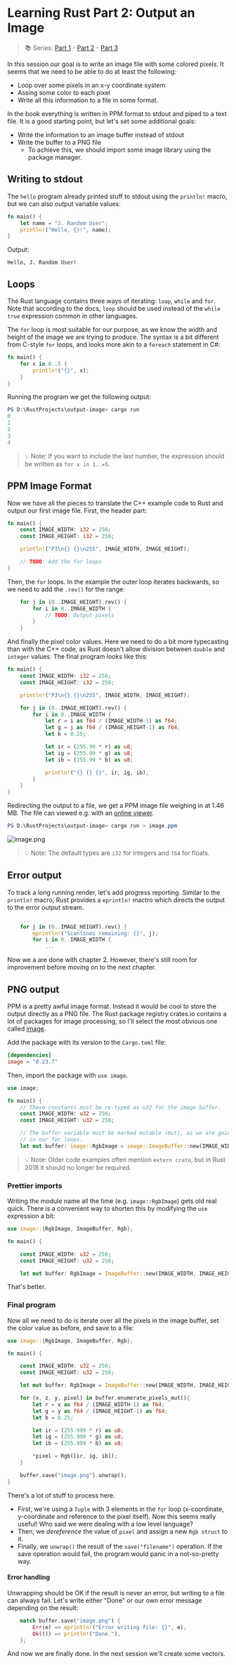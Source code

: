 # Learning Rust Part 2: Output an Image

> 📚 Series: [Part 1](https://github.com/lopossumi/Rust-Hello) - [Part 2](https://github.com/lopossumi/Rust-Output-Image) - [Part 3](https://github.com/lopossumi/Rust-Vectors)

In this session our goal is to write an image file with some colored pixels. It seems that we need to be able to do at least the following:

* Loop over some pixels in an x-y coordinate system
* Assing some color to each pixel
* Write all this information to a file in some format.

In the book everything is written in PPM format to stdout and piped to a text file. It is a good starting point, but let's set some additional goals:

* Write the information to an image buffer instead of stdout
* Write the buffer to a PNG file
    * To achieve this, we should import some image library using the package manager. 


## Writing to stdout

The ```hello``` program already printed stuff to stdout using the ```println!``` macro, but we can also output variable values:
```rust
fn main() {
    let name = "J. Random User";
    println!("Hello, {}!", name);
}
```
Output:

```
Hello, J. Random User!
```

## Loops

The Rust language contains three ways of iterating: ```loop```, ```while``` and ```for```. Note that according to the docs, ```loop``` should be used instead of the ```while true``` expression common in other languages.

The ```for``` loop is most suitable for our purpose, as we know the width and height of the image we are trying to produce. The syntax is a bit different from C-style ```for``` loops, and looks more akin to a ```foreach``` statement in C#:
```rust
fn main() {
    for x in 0..5 {
        println!("{}", x);
    }
}
```

Running the program we get the following output:

```powershell
PS D:\RustProjects\output-image> cargo run
0
1
2
3
4
```

> 💡 Note: If you want to include the last number, the expression should be written as ```for x in 1..=5```.

## PPM Image Format

Now we have all the pieces to translate the C++ example code to Rust and output our first image file. First, the header part:

```rust
fn main() {
    const IMAGE_WIDTH: i32 = 256;
    const IMAGE_HEIGHT: i32 = 256;

    println!("P3\n{} {}\n255", IMAGE_WIDTH, IMAGE_HEIGHT);

    // TODO: Add the for loops
}
```
Then, the ```for``` loops. In the example the outer loop iterates backwards, so we need to add the ```.rev()``` for the range:
```rust
    for j in (0..IMAGE_HEIGHT).rev() {
        for i in 0..IMAGE_WIDTH {
            // TODO: Output pixels
        }
    }
```
And finally the pixel color values. Here we need to do a bit more typecasting than with the C++ code, as Rust doesn't allow division between ```double``` and ```integer``` values. The final program looks like this:
```rust
fn main() {
    const IMAGE_WIDTH: i32 = 256;
    const IMAGE_HEIGHT: i32 = 256;

    println!("P3\n{} {}\n255", IMAGE_WIDTH, IMAGE_HEIGHT);

    for j in (0..IMAGE_HEIGHT).rev() {
        for i in 0..IMAGE_WIDTH {
            let r = i as f64 / (IMAGE_WIDTH-1) as f64;
            let g = j as f64 / (IMAGE_HEIGHT-1) as f64;
            let b = 0.25;

            let ir = (255.99 * r) as u8;
            let ig = (255.99 * g) as u8;
            let ib = (255.99 * b) as u8;

            println!("{} {} {}", ir, ig, ib);
        }
    }
}
```
Redirecting the output to a file, we get a PPM image file weighing in at 1.46 MB. The file can viewed e.g. with an [online viewer](http://cs.rhodes.edu/welshc/COMP141_F16/ppmReader.html).
```powershell
PS D:\RustProjects\output-image> cargo run > image.ppm
```
![image.png](image.png)

> 💡 Note: The default types are ```i32``` for integers and ```f64``` for floats.

## Error output
To track a long running render, let's add progress reporting. Similar to the ```println!``` macro, Rust provides a ```eprintln!``` mactro which directs the output to the error output stream.

```rust
    ...
    for j in (0..IMAGE_HEIGHT).rev() {
        eprintln!("Scanlines remaining: {}", j);
        for i in 0..IMAGE_WIDTH {
            ...
```
Now we a are done with chapter 2. However, there's still room for improvement before moving on to the next chapter.

## PNG output

PPM is a pretty awful image format. Instead it would be cool to store the output directly as a PNG file. The Rust package registry crates.io contains a lot of packages for image processing, so I'll select the most obvious one called [image](https://crates.io/crates/image).

Add the package with its version to the ```Cargo.toml``` file:
```toml
[dependencies]
image = "0.23.7"
```

Then, import the package with ```use image```.

```rust
use image;

fn main() {
    // These constants must be re-typed as u32 for the image buffer.
    const IMAGE_WIDTH: u32 = 256;
    const IMAGE_HEIGHT: u32 = 256;

    // The buffer variable must be marked mutable (mut), as we are going to alter the values 
    // in our for loops.
    let mut buffer: image::RgbImage = image::ImageBuffer::new(IMAGE_WIDTH, IMAGE_HEIGHT);
```
> 💡 Note: Older code examples often mention ```extern crate```, but in Rust 2018 it should no longer be required.

### Prettier imports

Writing the module name all the time (e.g. ```image::RgbImage```) gets old real quick. There is a convenient way to shorten this by modifying the ```use``` expression a bit:
```rust
use image::{RgbImage, ImageBuffer, Rgb};

fn main() {

    const IMAGE_WIDTH: u32 = 256;
    const IMAGE_HEIGHT: u32 = 256;

    let mut buffer: RgbImage = ImageBuffer::new(IMAGE_WIDTH, IMAGE_HEIGHT);
```
That's better.

### Final program

Now all we need to do is iterate over all the pixels in the image buffer, set the color value as before, and save to a file:
```rust
use image::{RgbImage, ImageBuffer, Rgb};

fn main() {

    const IMAGE_WIDTH: u32 = 256;
    const IMAGE_HEIGHT: u32 = 256;

    let mut buffer: RgbImage = ImageBuffer::new(IMAGE_WIDTH, IMAGE_HEIGHT);

    for (x, z, y, pixel) in buffer.enumerate_pixels_mut(){
        let r = x as f64 / (IMAGE_WIDTH-1) as f64;
        let g = y as f64 / (IMAGE_HEIGHT-1) as f64;
        let b = 0.25;

        let ir = (255.999 * r) as u8;
        let ig = (255.999 * g) as u8;
        let ib = (255.999 * b) as u8;

        *pixel = Rgb([ir, ig, ib]);
    }

    buffer.save("image.png").unwrap();
}
```
There's a lot of stuff to process here.
* First, we're using a ```Tuple``` with 3 elements in the ```for``` loop (x-coordinate, y-coordinate and reference to the pixel itself). Now this seems really useful! Who said we were dealing with a low level language?
* Then, we *dereference* the value of ```pixel``` and assign a new ```Rgb struct``` to it.
* Finally, we ```unwrap()``` the result of the ```save("filename")``` operation. If the save operation would fail, the program would panic in a not-so-pretty way.

#### Error handling

Unwrapping should be OK if the result is never an error, but writing to a file can always fail. Let's write either "Done" or our own error message depending on the result:
```rust
    match buffer.save("image.png") {
        Err(e) => eprintln!("Error writing file: {}", e),
        Ok(()) => println!("Done."),
    };
```

And now we are finally done. In the next session we'll create some vectors.